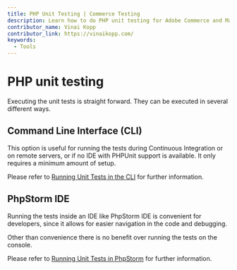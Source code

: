 ```yaml
---
title: PHP Unit Testing | Commerce Testing
description: Learn how to do PHP unit testing for Adobe Commerce and Magento Open Source projects.
contributor_name: Vinai Kopp
contributor_link: https://vinaikopp.com/
keywords:
  - Tools
---
```


# PHP unit testing

Executing the unit tests is straight forward.
They can be executed in several different ways.

## Command Line Interface (CLI)

This option is useful for running the tests during Continuous Integration or on remote servers, or if no IDE with PHPUnit support is available. It only requires a minimum amount of setup.

Please refer to [Running Unit Tests in the CLI](command-line.md) for further information.

## PhpStorm IDE

Running the tests inside an IDE like PhpStorm IDE is convenient for developers, since it allows for easier navigation in the code and debugging.

Other than convenience there is no benefit over running the tests on the console.

Please refer to [Running Unit Tests in PhpStorm](phpstorm.md) for further information.
